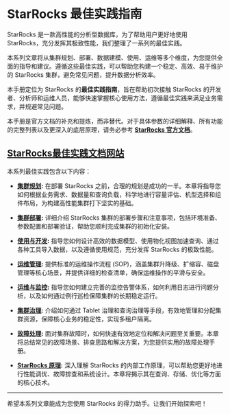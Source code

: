 # StarRocks 最佳实践指南

StarRocks 是一款高性能的分析型数据库，为了帮助用户更好地使用 StarRocks，充分发挥其极致性能，我们整理了一系列的最佳实践。

本系列文章将从集群规划、部署、数据建模、使用、运维等多个维度，为您提供全面的指导和建议。遵循这些最佳实践，可以帮助您构建一个稳定、高效、易于维护的 StarRocks 集群，避免常见问题，提升数据分析效率。

本手册定位为 StarRocks 的**最佳实践指南**，旨在帮助初次接触 StarRocks 的开发者、分析师和运维人员，能够快速掌握核心使用方法，遵循最佳实践来满足业务需求，并规避常见问题。

本手册是官方文档的补充和提炼，而非替代。对于具体参数的详细解释、所有功能的完整列表以及更深入的底层原理，请务必参考 **[StarRocks 官方文档](https://docs.starrocks.io/zh/docs/introduction/StarRocks_intro/)**。

[StarRocks最佳实践文档网站](https://dba.mirrorship.cn/docs/intro)
---

本系列最佳实践包含以下内容：

*   **[集群规划](./using_starrocks/cluster-planning.md):** 在部署 StarRocks 之前，合理的规划是成功的一半。本章将指导您如何根据业务需求、数据量和查询负载，科学地进行容量评估、机型选择和组件布局，为构建高性能集群打下坚实的基础。

*   **[集群部署](./deployment/deployment.md):** 详细介绍 StarRocks 集群的部署步骤和注意事项，包括环境准备、参数配置和部署验证，帮助您顺利完成集群的初始化安装。

*   **[使用与开发](./using_starrocks/using_starrocks.md):** 指导您如何设计高效的数据模型、使用物化视图加速查询、通过各种工具导入数据，以及遵循使用规范，充分发挥 StarRocks 的极致性能。

*   **[运维管理](./maintenance/maintenance.md):** 提供标准的运维操作流程 (SOP)，涵盖集群升降级、扩缩容、磁盘管理等核心场景，并提供详细的检查清单，确保运维操作的平滑与安全。

*   **[运维与监控](./Monitor/monitor.md):** 指导您如何建立完善的监控告警体系，如何利用日志进行问题分析，以及如何通过例行巡检保障集群的长期稳定运行。

*   **[集群治理](./governance/governance.md):** 介绍如何通过 Tablet 治理和查询治理等手段，有效地管理和分配集群资源，保障核心业务的稳定性，实现多租户隔离。

*   **[故障处理](./troubleshooting/troubleshooting.md):** 面对集群故障时，如何快速有效地定位和解决问题至关重要。本章将总结常见的故障场景、排查思路和解决方案，为您提供实用的故障处理手册。

*   **[StarRocks 原理](./principles/principles.md):** 深入理解 StarRocks 的内部工作原理，可以帮助您更好地进行性能调优、故障排查和系统设计。本章将揭示其在查询、存储、优化等方面的核心技术。

---

希望本系列文章能成为您使用 StarRocks 的得力助手。让我们开始探索吧！